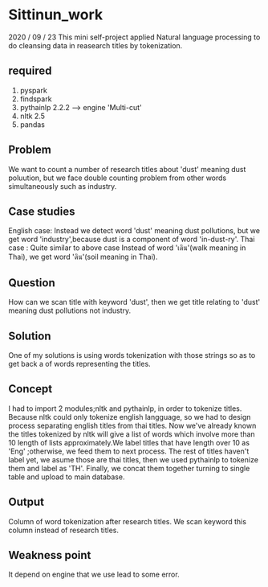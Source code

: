 # Sittinun_work
 2020 / 09 / 23 
 This mini self-project applied Natural language processing to do cleansing data in reasearch titles by tokenization.
 
 required 
 ------------
 1. pyspark
 2. findspark
 3. pythainlp 2.2.2 --> engine 'Multi-cut'
 4. nltk 2.5
 5. pandas
 
 Problem
 ------------
 We want to count a number of research titles about 'dust' meaning dust poluution, but we face double counting problem from other words simultaneously such as industry. 
 
 Case studies
 ------------
 English case: Instead we detect word 'dust' meaning dust pollutions, but we get word 'industry',because dust is a component of word 'in-dust-ry'.
 Thai case   : Quite similar to above case Instead of word 'เดิน'(walk meaning in Thai), we get word 'ดิน'(soil meaning in Thai).
 
 Question 
 ------------
 How can we scan title with keyword 'dust', then we get title relating to 'dust' meaning dust pollutions not industry.         
 
 Solution
 ------------
 One of my solutions is using words tokenization with those strings so as to get back a of words representing the titles.  
 
 Concept
 -------------
 I had to import 2 modules;nltk and pythainlp, in order to tokenize titles. Because nltk could only tokenize english langguage, so we had to design process separating english
 titles from thai titles. Now we've already known the titles tokenized by nltk will give a list of words which involve more than 10 length of lists approximately.We label
 titles that have length over 10 as 'Eng' ;otherwise, we feed them to next process. The rest of titles haven't label yet, we asume those are thai titles, then we used
 pythainlp to tokenize them and label as 'TH'. Finally, we concat them together turning to single table and upload to main database.  

Output
-------------
Column of word tokenization after research titles. We scan keyword this column instead of research titles.

Weakness point
--------------
It depend on engine that we use lead to some error.       
 
 
 
 
 
 
 
 

